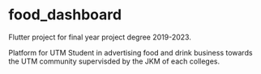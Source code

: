 # food_dashboard

Flutter project for final year project degree 2019-2023.

Platform for UTM Student in advertising food and drink business towards the UTM community supervisded by the JKM of each colleges.

